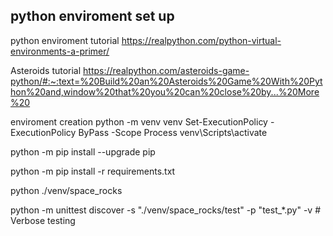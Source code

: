 ## python enviroment set up

python enviroment tutorial
https://realpython.com/python-virtual-environments-a-primer/

Asteroids tutorial
https://realpython.com/asteroids-game-python/#:~:text=%20Build%20an%20Asteroids%20Game%20With%20Python%20and,window%20that%20you%20can%20close%20by...%20More%20

enviroment creation
python -m venv venv
Set-ExecutionPolicy -ExecutionPolicy ByPass -Scope Process
venv\Scripts\activate

python -m pip install --upgrade pip

python -m pip install -r requirements.txt

python ./venv/space_rocks

python -m unittest discover -s "./venv/space_rocks/test" -p "test_*.py" -v # Verbose testing
